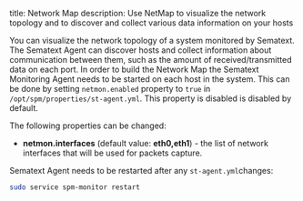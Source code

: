 title: Network Map
description: Use NetMap to visualize the network topology and to discover and collect various data information on your hosts

You can visualize the network topology of a system monitored by Sematext. The Sematext Agent
can discover hosts and collect information about communication between
them, such as the amount of received/transmitted data on each port. In
order to build the Network Map the Sematext Monitoring Agent needs to be
started on each host in the system. This can be done by setting `netmon.enabled` property to `true` in
`/opt/spm/properties/st-agent.yml`. This property is disabled is disabled by default.

The following properties can be changed:

  - **netmon.interfaces** (default value: **eth0,eth1**) - the
    list of network interfaces that will be used for packets capture.

Sematext Agent needs to be restarted after any `st-agent.yml`changes:

``` bash
sudo service spm-monitor restart
```
